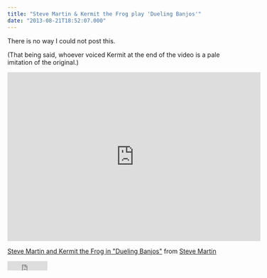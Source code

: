 ```yaml
---
title: "Steve Martin & Kermit the Frog play 'Dueling Banjos'"
date: "2013-08-21T18:52:07.000"
---
```


There is no way I could not post this.

(That being said, whoever voiced Kermit at the end of the video is a pale imitation of the original.)

<iframe src="http://www.funnyordie.com/embed/e05827aa03" width="570" height="380" frameborder="0"></iframe>

[Steve Martin and Kermit the Frog in "Dueling Banjos"](http://www.funnyordie.com/videos/e05827aa03/steve-martin-and-kermit-the-frog-in-dueling-banjos "from Steve Martin, Kermit the Frog, Matt Hoyle, and Funny Or Die") from [Steve Martin](http://www.funnyordie.com/steve_martin) 

<iframe src="http://www.facebook.com/plugins/like.php?app_id=138711277798&amp;href=http%3A%2F%2Fwww.funnyordie.com%2Fvideos%2Fe05827aa03%2Fsteve-martin-and-kermit-the-frog-in-dueling-banjos&amp;send=false&amp;layout=button_count&amp;width=150&amp;show_faces=false&amp;action=like&amp;height=21" scrolling="no" frameborder="0" style="border:none; overflow:hidden; width:90px; height:21px; vertical-align:middle;" allowtransparency="true"></iframe>
